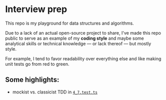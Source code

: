 # Interview prep

This repo is my playground for data structures and algorithms.

Due to a lack of an actual open-source project to share, I've made this
repo public to serve as an example of my **coding style** and maybe some
analytical skills or technical knowledge — or lack thereof — but mostly style.

For example, I tend to favor readability over everything else
and like making unit tests go from red to green.

## Some highlights:

- mockist vs. classicist TDD in [`4_7.test.ts`](./4_trees_graphs/4_7.test.ts#L164)
